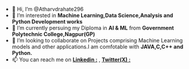 - 👋 Hi, I’m @Atharvdrahate296
- 👀 I’m interested in **Machine Learning,Data Science,Analysis and Python Development works**
- 🌱 I’m currently persuing my Diploma in **AI & ML** from **Government Polytechnic College,Nagpur(GP)**
- 💞️ I’m looking to collaborate on Projects comprising Machine Learning models and other applications.I am comfotable with **JAVA,C,C++ and Python.**
- 📫 You can reach me on **[Linkedin :](https://www.linkedin.com/in/atharv-rahate-5aa0732a6/)** , **[Twitter(X) :](https://twitter.com/Atharv_Rahate)**
